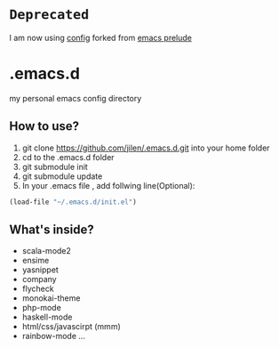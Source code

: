 `Deprecated`
==========
I am now using [config](https://github.com/jilen/.emacs.d) forked from [emacs prelude](https://github.com/bbatsov/prelude)


.emacs.d
========

my personal emacs config directory

How to use?
--------
1. git clone https://github.com/jilen/.emacs.d.git into your home folder
2. cd to the .emacs.d folder
3. git submodule init
4. git submodule update
5. In your .emacs file , add follwing line(Optional):

```lisp
(load-file "~/.emacs.d/init.el")
```

What's inside?
--------
-    scala-mode2
-    ensime
-    yasnippet
-    company
-    flycheck
-    monokai-theme
-    php-mode
-    haskell-mode
-    html/css/javascirpt (mmm)
-    rainbow-mode
...
